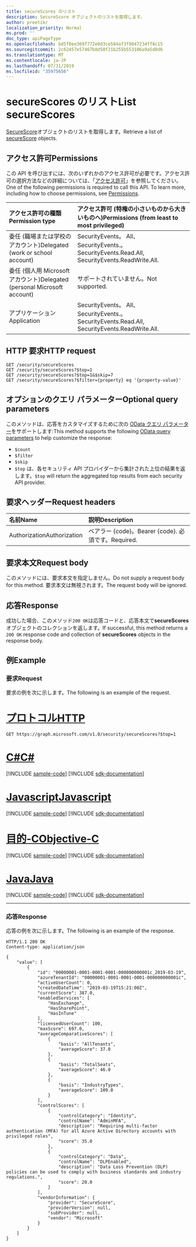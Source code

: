```yaml
---
title: secureScores のリスト
description: SecureScore オブジェクトのリストを取得します。
author: preetikr
localization_priority: Normal
ms.prod: ''
doc_type: apiPageType
ms.openlocfilehash: bd5f8ee369f772e0d3ce584af3f8047234ff8c15
ms.sourcegitcommit: 2c62457e57467b8d50f21b255b553106a9a5d8d6
ms.translationtype: MT
ms.contentlocale: ja-JP
ms.lasthandoff: 07/31/2019
ms.locfileid: "35975656"
---
```

# <a name="list-securescores"></a><span data-ttu-id="9bdac-103">secureScores のリスト</span><span class="sxs-lookup"><span data-stu-id="9bdac-103">List secureScores</span></span>

<span data-ttu-id="9bdac-104">[SecureScore](../resources/securescore.md)オブジェクトのリストを取得します。</span><span class="sxs-lookup"><span data-stu-id="9bdac-104">Retrieve a list of [secureScore](../resources/securescore.md) objects.</span></span>

## <a name="permissions"></a><span data-ttu-id="9bdac-105">アクセス許可</span><span class="sxs-lookup"><span data-stu-id="9bdac-105">Permissions</span></span>

<span data-ttu-id="9bdac-p101">この API を呼び出すには、次のいずれかのアクセス許可が必要です。アクセス許可の選択方法などの詳細については、「[アクセス許可](/graph/permissions-reference)」を参照してください。</span><span class="sxs-lookup"><span data-stu-id="9bdac-p101">One of the following permissions is required to call this API. To learn more, including how to choose permissions, see [Permissions](/graph/permissions-reference).</span></span>

|<span data-ttu-id="9bdac-108">アクセス許可の種類</span><span class="sxs-lookup"><span data-stu-id="9bdac-108">Permission type</span></span>      | <span data-ttu-id="9bdac-109">アクセス許可 (特権の小さいものから大きいものへ)</span><span class="sxs-lookup"><span data-stu-id="9bdac-109">Permissions (from least to most privileged)</span></span>              |
|:--------------------|:---------------------------------------------------------|
|<span data-ttu-id="9bdac-110">委任 (職場または学校のアカウント)</span><span class="sxs-lookup"><span data-stu-id="9bdac-110">Delegated (work or school account)</span></span> |  <span data-ttu-id="9bdac-111">SecurityEvents。 All、SecurityEvents.。</span><span class="sxs-lookup"><span data-stu-id="9bdac-111">SecurityEvents.Read.All, SecurityEvents.ReadWrite.All.</span></span>   |
|<span data-ttu-id="9bdac-112">委任 (個人用 Microsoft アカウント)</span><span class="sxs-lookup"><span data-stu-id="9bdac-112">Delegated (personal Microsoft account)</span></span> |  <span data-ttu-id="9bdac-113">サポートされていません。</span><span class="sxs-lookup"><span data-stu-id="9bdac-113">Not supported.</span></span>  |
|<span data-ttu-id="9bdac-114">アプリケーション</span><span class="sxs-lookup"><span data-stu-id="9bdac-114">Application</span></span> | <span data-ttu-id="9bdac-115">SecurityEvents。 All、SecurityEvents.。</span><span class="sxs-lookup"><span data-stu-id="9bdac-115">SecurityEvents.Read.All, SecurityEvents.ReadWrite.All.</span></span> |

## <a name="http-request"></a><span data-ttu-id="9bdac-116">HTTP 要求</span><span class="sxs-lookup"><span data-stu-id="9bdac-116">HTTP request</span></span>

<!-- { "blockType": "ignored" } -->

```http
GET /security/secureScores
GET /security/secureScores?$top=1
GET /security/secureScores?$top=1&$skip=7
GET /security/secureScores?$filter={property} eq '{property-value}'
```
## <a name="optional-query-parameters"></a><span data-ttu-id="9bdac-117">オプションのクエリ パラメーター</span><span class="sxs-lookup"><span data-stu-id="9bdac-117">Optional query parameters</span></span>

<span data-ttu-id="9bdac-118">このメソッドは、応答をカスタマイズするために次の [OData クエリ パラメーター](/graph/query-parameters)をサポートします:</span><span class="sxs-lookup"><span data-stu-id="9bdac-118">This method supports the following [OData query parameters](/graph/query-parameters) to help customize the response:</span></span>

- `$count`
- `$filter`
- `$skip`
- <span data-ttu-id="9bdac-119">`$top` は、各セキュリティ API プロバイダーから集計された上位の結果を返します。</span><span class="sxs-lookup"><span data-stu-id="9bdac-119">`$top` will return the aggregated top results from each security API provider.</span></span>  

## <a name="request-headers"></a><span data-ttu-id="9bdac-120">要求ヘッダー</span><span class="sxs-lookup"><span data-stu-id="9bdac-120">Request headers</span></span>

| <span data-ttu-id="9bdac-121">名前</span><span class="sxs-lookup"><span data-stu-id="9bdac-121">Name</span></span>      |<span data-ttu-id="9bdac-122">説明</span><span class="sxs-lookup"><span data-stu-id="9bdac-122">Description</span></span>|
|:----------|:----------|
| <span data-ttu-id="9bdac-123">Authorization</span><span class="sxs-lookup"><span data-stu-id="9bdac-123">Authorization</span></span>  | <span data-ttu-id="9bdac-124">ベアラー {code}。</span><span class="sxs-lookup"><span data-stu-id="9bdac-124">Bearer {code}.</span></span> <span data-ttu-id="9bdac-125">必須です。</span><span class="sxs-lookup"><span data-stu-id="9bdac-125">Required.</span></span>|

## <a name="request-body"></a><span data-ttu-id="9bdac-126">要求本文</span><span class="sxs-lookup"><span data-stu-id="9bdac-126">Request body</span></span>

<span data-ttu-id="9bdac-127">このメソッドには、要求本文を指定しません。</span><span class="sxs-lookup"><span data-stu-id="9bdac-127">Do not supply a request body for this method.</span></span> <span data-ttu-id="9bdac-128">要求本文は無視されます。</span><span class="sxs-lookup"><span data-stu-id="9bdac-128">The request body will be ignored.</span></span>

## <a name="response"></a><span data-ttu-id="9bdac-129">応答</span><span class="sxs-lookup"><span data-stu-id="9bdac-129">Response</span></span>

<span data-ttu-id="9bdac-130">成功した場合、このメソッド`200 OK`は応答コードと、応答本文で**secureScores**オブジェクトのコレクションを返します。</span><span class="sxs-lookup"><span data-stu-id="9bdac-130">If successful, this method returns a `200 OK` response code and collection of **secureScores** objects in the response body.</span></span>

## <a name="example"></a><span data-ttu-id="9bdac-131">例</span><span class="sxs-lookup"><span data-stu-id="9bdac-131">Example</span></span>

### <a name="request"></a><span data-ttu-id="9bdac-132">要求</span><span class="sxs-lookup"><span data-stu-id="9bdac-132">Request</span></span>

<span data-ttu-id="9bdac-133">要求の例を次に示します。</span><span class="sxs-lookup"><span data-stu-id="9bdac-133">The following is an example of the request.</span></span>

# <a name="httptabhttp"></a>[<span data-ttu-id="9bdac-134">プロトコル</span><span class="sxs-lookup"><span data-stu-id="9bdac-134">HTTP</span></span>](#tab/http)
<!-- {
  "blockType": "request",
  "name": "get_securescores"
}-->

```http
GET https://graph.microsoft.com/v1.0/security/secureScores?$top=1
```
# <a name="ctabcsharp"></a>[<span data-ttu-id="9bdac-135">C#</span><span class="sxs-lookup"><span data-stu-id="9bdac-135">C#</span></span>](#tab/csharp)
[!INCLUDE [sample-code](../includes/snippets/csharp/get-securescores-csharp-snippets.md)]
[!INCLUDE [sdk-documentation](../includes/snippets/snippets-sdk-documentation-link.md)]

# <a name="javascripttabjavascript"></a>[<span data-ttu-id="9bdac-136">Javascript</span><span class="sxs-lookup"><span data-stu-id="9bdac-136">Javascript</span></span>](#tab/javascript)
[!INCLUDE [sample-code](../includes/snippets/javascript/get-securescores-javascript-snippets.md)]
[!INCLUDE [sdk-documentation](../includes/snippets/snippets-sdk-documentation-link.md)]

# <a name="objective-ctabobjc"></a>[<span data-ttu-id="9bdac-137">目的-C</span><span class="sxs-lookup"><span data-stu-id="9bdac-137">Objective-C</span></span>](#tab/objc)
[!INCLUDE [sample-code](../includes/snippets/objc/get-securescores-objc-snippets.md)]
[!INCLUDE [sdk-documentation](../includes/snippets/snippets-sdk-documentation-link.md)]

# <a name="javatabjava"></a>[<span data-ttu-id="9bdac-138">Java</span><span class="sxs-lookup"><span data-stu-id="9bdac-138">Java</span></span>](#tab/java)
[!INCLUDE [sample-code](../includes/snippets/java/get-securescores-java-snippets.md)]
[!INCLUDE [sdk-documentation](../includes/snippets/snippets-sdk-documentation-link.md)]

---


### <a name="response"></a><span data-ttu-id="9bdac-139">応答</span><span class="sxs-lookup"><span data-stu-id="9bdac-139">Response</span></span>

<span data-ttu-id="9bdac-140">応答の例を次に示します。</span><span class="sxs-lookup"><span data-stu-id="9bdac-140">The following is an example of the response.</span></span>
<!-- {
  "blockType": "response",
  "truncated": true,
  "@odata.type": "microsoft.graph.secureScore",
  "isCollection": true
} -->

```http
HTTP/1.1 200 OK
Content-type: application/json

{
    "value": [
        {
            "id": "00000001-0001-0001-0001-000000000001c_2019-03-19",
            "azureTenantId": "00000001-0001-0001-0001-000000000001c",
            "activeUserCount": 0,
            "createdDateTime": "2019-03-19T15:21:00Z",
            "currentScore": 387.0,
            "enabledServices": [
                "HasExchange",
                "HasSharePoint",
                "HasInTune"
            ],
            "licensedUserCount": 100,
            "maxScore": 697.0,
            "averageComparativeScores": [
                {
                    "basis": "AllTenants",
                    "averageScore": 37.0
                },
                {
                    "basis": "TotalSeats",
                    "averageScore": 46.0
                },
                {
                    "basis": "IndustryTypes",
                    "averageScore": 109.0
                }
            ],
            "controlScores": [
                {
                    "controlCategory": "Identity",
                    "controlName": "AdminMFA",
                    "description": "Requiring multi-factor authentication (MFA) for all Azure Active Directory accounts with privileged roles",
                    "score": 35.0
                },
                {
                    "controlCategory": "Data",
                    "controlName": "DLPEnabled",
                    "description": "Data Loss Prevention (DLP) policies can be used to comply with business standards and industry regulations.",
                    "score": 20.0
                }
            ],
            "vendorInformation": {
                "provider": "SecureScore",
                "providerVersion": null,
                "subProvider": null,
                "vendor": "Microsoft"
            }
        }
    ]
}

```


<!--
{
  "type": "#page.annotation",
  "description": "List secureScores",
  "keywords": "",
  "section": "documentation",
  "tocPath": "",
  "suppressions": [
  ]
}
-->
